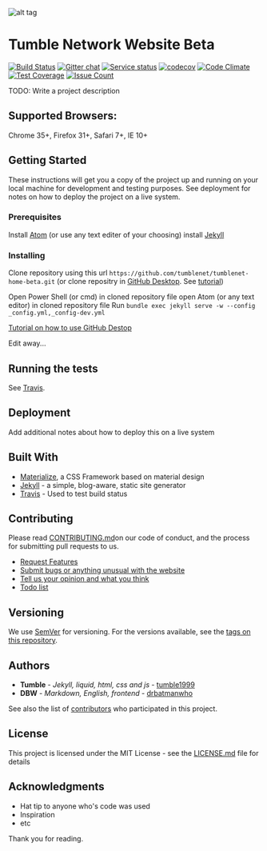 ![alt tag](http://search.tumblenet.tk/img/TumbleNet.png)
# Tumble Network Website Beta
[![Build Status](https://travis-ci.org/tumblenet/beta.tumblenet.cu.cc.svg)](https://travis-ci.org/tumblenet/beta.tumblenet.cu.cc)
[![Gitter chat](https://badges.gitter.im/tumblenet/beta.tumblenet.cu.cc.png)](https://gitter.im/tumblenet/beta.tumblenet.cu.cc)
[![Service status](https://assertible.com/apis/9be869bb-1242-4ee2-8f15-9b79b85d53cf/status?api_token=oxAHFbN0T45rbq2f)](https://assertible.com/dashboard#/services/9be869bb-1242-4ee2-8f15-9b79b85d53cf)
[![codecov](https://codecov.io/gh/tumblenet/beta.tumblenet.cu.cc/branch/master/graph/badge.svg)](https://codecov.io/gh/tumblenet/beta.tumblenet.cu.cc)
[![Code Climate](https://codeclimate.com/github/tumblenet/beta.tumblenet.cu.cc/badges/gpa.svg)](https://codeclimate.com/github/tumblenet/beta.tumblenet.cu.cc)
[![Test Coverage](https://codeclimate.com/github/tumblenet/beta.tumblenet.cu.cc/badges/coverage.svg)](https://codeclimate.com/github/tumblenet/beta.tumblenet.cu.cc/coverage)
[![Issue Count](https://codeclimate.com/github/tumblenet/beta.tumblenet.cu.cc/badges/issue_count.svg)](https://codeclimate.com/github/tumblenet/beta.tumblenet.cu.cc)

TODO: Write a project description

## Supported Browsers:
Chrome 35+, Firefox 31+, Safari 7+, IE 10+

## Getting Started
These instructions will get you a copy of the project up and running on your local machine for development and testing purposes. See deployment for notes on how to deploy the project on a live system.

### Prerequisites
Install [Atom][atom-website] (or use any text editer of your choosing)
install [Jekyll][jekyll-install]

### Installing
Clone repository using this url `https://github.com/tumblenet/tumblenet-home-beta.git`
(or clone repositry in [GitHub Desktop][gh-desktop]. See [tutorial](https://help.github.com/desktop/guides/contributing/cloning-a-repository-from-github-to-github-desktop/))

Open Power Shell (or cmd) in cloned repository file
open Atom (or any text editor) in cloned repository file
Run `bundle exec jekyll serve -w --config _config.yml,_config-dev.yml`

[Tutorial on how to use GitHub Destop](https://help.github.com/desktop/guides/contributing/)

Edit away...

## Running the tests
See [Travis][travis].

## Deployment
Add additional notes about how to deploy this on a live system

## Built With
* [Materialize](http://materializecss.com/), a CSS Framework based on material design
* [Jekyll](http://jekyllrb.com/) -  a simple, blog-aware, static site generator
* [Travis](https://travis-ci.org) - Used to test build status

## Contributing
Please read [CONTRIBUTING.md][contributing]on our code of conduct, and the process for submitting pull requests to us.

* [Request Features][features]
* [Submit bugs or anything unusual with the website][issues]
* [Tell us your opinion and what you think][feedback]
* [Todo list][todo]

## Versioning
We use [SemVer](http://semver.org/) for versioning. For the versions available, see the [tags on this repository](https://github.com/tumblenet/tumblenet-home-beta/tags). 

## Authors
* **Tumble** - *Jekyll, liquid, html, css and js* - [tumble1999](https://github.com/tumble1999)
* **DBW** - *Markdown, English, frontend* - [drbatmanwho](https://github.com/drbatmanwho)

See also the list of [contributors](https://github.com/tumblenet/beta.tumblenet.cu.cc/contributors) who participated in this project.

## License
This project is licensed under the MIT License - see the [LICENSE.md][license] file for details

## Acknowledgments
* Hat tip to anyone who's code was used
* Inspiration
* etc

[issues]: https://github.com/tumblenet/beta.tumblenet.cu.cc/issues/new
[features]: #15
[feedback]: #16
[todo]: #17
[license]:LICENSE.md
[contributing]:.github/CONTRIBUTING.md
[jekyll-install]: http://jekyllrb.com/docs/installation/
[atom-website]: http://atom.io
[travis]: https://travis-ci.org/tumblenet/beta.tumblenet.cu.cc
[gh-desktop]: https://desktop.github.com/

Thank you for reading.
